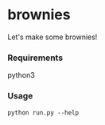 # brownies

Let's make some brownies!

### Requirements

python3

### Usage

`python run.py --help`
